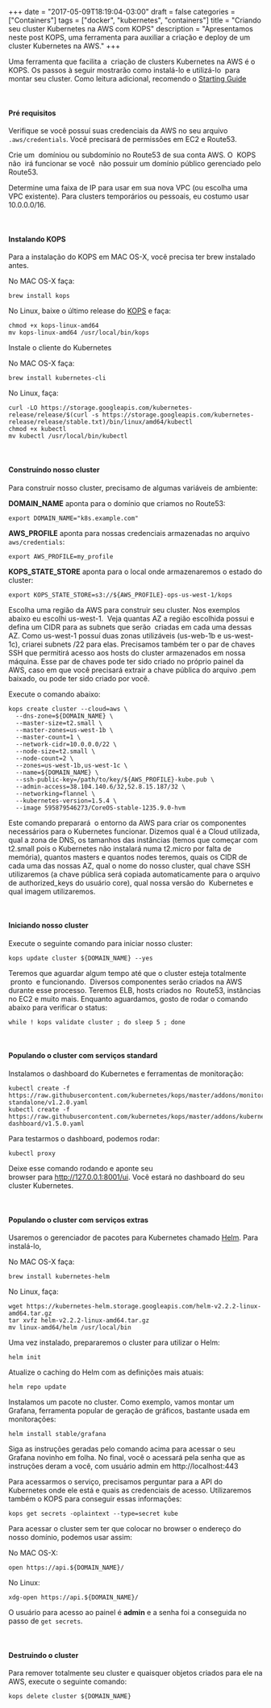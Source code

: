 +++
date = "2017-05-09T18:19:04-03:00"
draft = false
categories = ["Containers"]
tags = ["docker", "kubernetes", "containers"]
title = "Criando seu cluster Kubernetes na AWS com KOPS"
description = "Apresentamos neste post KOPS, uma ferramenta para auxiliar a criação e deploy de um cluster Kubernetes na AWS."
+++
<script async src="https://www.googletagmanager.com/gtag/js?id=UA-106751155-1"></script>
<script>
  window.dataLayer = window.dataLayer || [];
  function gtag(){dataLayer.push(arguments)};
  gtag('js', new Date());

  gtag('config', 'UA-106751155-1');
</script>

Uma ferramenta que facilita a  criação de clusters Kubernetes na AWS é o KOPS. Os passos à seguir mostrarão como instalá-lo e utilizá-lo  para montar seu cluster. Como leitura adicional, recomendo o [Starting Guide](https://kubernetes.io/docs/getting-started-guides/kops/)

&nbsp;
#### Pré requisitos
Verifique se você possuí suas credenciais da AWS no seu arquivo `.aws/credentials`. Você precisará de permissões em EC2 e Route53.

Crie um  domíniou ou subdomínio no Route53 de sua conta AWS. O  KOPS não  irá funcionar se você  não possuir um domínio público gerenciado pelo Route53.

Determine uma faixa de IP para usar em sua nova VPC (ou escolha uma VPC existente). Para clusters temporários ou pessoais, eu costumo usar 10.0.0.0/16.

&nbsp;
#### Instalando KOPS
Para a instalação do KOPS em MAC OS-X, você precisa ter brew instalado antes.

No MAC OS-X faça:
```
brew install kops
```

No Linux, baixe o último release do [KOPS](https://github.com/kubernetes/kops/releases/) e faça:

```
chmod +x kops-linux-amd64
mv kops-linux-amd64 /usr/local/bin/kops
```

Instale o cliente do Kubernetes

No MAC OS-X faça:
```
brew install kubernetes-cli
```

No Linux, faça:
``` 
curl -LO https://storage.googleapis.com/kubernetes-release/release/$(curl -s https://storage.googleapis.com/kubernetes-release/release/stable.txt)/bin/linux/amd64/kubectl
chmod +x kubectl
mv kubectl /usr/local/bin/kubectl
```

&nbsp;
#### Construíndo nosso cluster

Para construir nosso cluster, precisamo de algumas variáveis de ambiente:

**DOMAIN_NAME** aponta para o domínio que criamos no Route53:
```
export DOMAIN_NAME="k8s.example.com"
```

**AWS_PROFILE** aponta para nossas credenciais armazenadas no arquivo `aws/credentials`:
```
export AWS_PROFILE=my_profile
```

**KOPS_STATE_STORE** aponta para o local onde armazenaremos o estado do cluster:
```
export KOPS_STATE_STORE=s3://${AWS_PROFILE}-ops-us-west-1/kops
```

Escolha uma região da AWS para construir seu cluster. Nos exemplos abaixo eu escolhi us-west-1.  Veja quantas AZ a região escolhida possui e defina um CIDR para as subnets que serão  criadas em cada uma dessas AZ. Como us-west-1 possuí duas zonas utilizáveis (us-web-1b e us-west-1c), criarei subnets /22 para elas. Precisamos também ter o par de chaves SSH que permitirá acesso aos hosts do cluster armazenados em nossa máquina. Esse par de chaves pode ter sido criado no próprio painel da AWS, caso em que você precisará extrair a chave pública do arquivo .pem baixado, ou pode ter sido criado por você.

Execute o comando abaixo:
```
kops create cluster --cloud=aws \
  --dns-zone=${DOMAIN_NAME} \
  --master-size=t2.small \
  --master-zones=us-west-1b \
  --master-count=1 \
  --network-cidr=10.0.0.0/22 \
  --node-size=t2.small \
  --node-count=2 \
  --zones=us-west-1b,us-west-1c \
  --name=${DOMAIN_NAME} \
  --ssh-public-key=/path/to/key/${AWS_PROFILE}-kube.pub \
  --admin-access=38.104.140.6/32,52.8.15.187/32 \
  --networking=flannel \
  --kubernetes-version=1.5.4 \
  --image 595879546273/CoreOS-stable-1235.9.0-hvm
```

Este comando preparará  o entorno da AWS para criar os componentes necessários para o Kubernetes funcionar. Dizemos qual é a Cloud utilizada, qual a zona de DNS, os tamanhos das instâncias (temos que começar com t2.small pois o Kubernetes não instalará numa t2.micro por falta de memória), quantos masters e quantos nodes teremos, quais os CIDR de cada uma das nossas AZ, qual o nome do nosso cluster, qual chave SSH utilizaremos (a chave pública será copiada automaticamente para o arquivo de authorized_keys do usuário core), qual nossa versão do  Kubernetes e qual imagem utilizaremos.

&nbsp;
#### Iniciando nosso cluster

Execute o seguinte comando para iniciar nosso cluster:
```
kops update cluster ${DOMAIN_NAME} --yes
```

Teremos que aguardar algum tempo até que o cluster esteja totalmente  pronto  e funcionando.  Diversos componentes serão criados na AWS durante esse processo. Teremos ELB, hosts criados no  Route53, instâncias no EC2 e muito mais. Enquanto aguardamos, gosto de rodar o comando abaixo para verificar o status:
```
while ! kops validate cluster ; do sleep 5 ; done
```

&nbsp;
#### Populando o cluster com serviços standard

Instalamos o dashboard do Kubernetes e ferramentas de monitoração:
```
kubectl create -f https://raw.githubusercontent.com/kubernetes/kops/master/addons/monitoring-standalone/v1.2.0.yaml
kubectl create -f https://raw.githubusercontent.com/kubernetes/kops/master/addons/kubernetes-dashboard/v1.5.0.yaml
```

Para testarmos o dashboard, podemos rodar:
```
kubectl proxy
```

Deixe esse comando rodando e aponte seu browser para http://127.0.0.1:8001/ui. Você estará no dashboard do seu cluster Kubernetes.

&nbsp;
#### Populando o cluster com serviços extras

Usaremos o gerenciador de pacotes para Kubernetes chamado [Helm](https://github.com/kubernetes/helm"). Para instalá-lo,

No MAC OS-X faça:
```
brew install kubernetes-helm
```

No Linux, faça:
```
wget https://kubernetes-helm.storage.googleapis.com/helm-v2.2.2-linux-amd64.tar.gz
tar xvfz helm-v2.2.2-linux-amd64.tar.gz
mv linux-amd64/helm /usr/local/bin
```

Uma vez instalado, prepararemos o cluster para utilizar o Helm:
```
helm init
```

Atualize o caching do Helm com as definições mais atuais:
```
helm repo update
```

Instalamos um pacote no cluster. Como exemplo, vamos montar um Grafana, ferramenta popular de geração de gráficos, bastante usada em monitorações:
```
helm install stable/grafana
```

Siga as instruções geradas pelo comando acima para acessar o seu Grafana novinho em folha. No final, você o acessará pela senha que as instruções deram a você, com usuário admin em http://localhost:443

Para acessarmos o serviço, precisamos perguntar para a API do Kubernetes onde ele está e quais as credenciais de acesso. Utilizaremos também o KOPS para conseguir essas informações:
```
kops get secrets -oplaintext --type=secret kube
```

Para acessar o cluster sem ter que colocar no browser o endereço do nosso domínio, podemos usar assim:

No MAC OS-X:
```
open https://api.${DOMAIN_NAME}/
```

No Linux:
```
xdg-open https://api.${DOMAIN_NAME}/
```

O usuário para acesso ao painel é **admin** e a senha foi a conseguida no passo de `get secrets`.

&nbsp;
#### Destruindo o cluster

Para remover totalmente seu cluster e quaisquer objetos criados para ele na AWS, execute o seguinte comando:
```
kops delete cluster ${DOMAIN_NAME}
```
